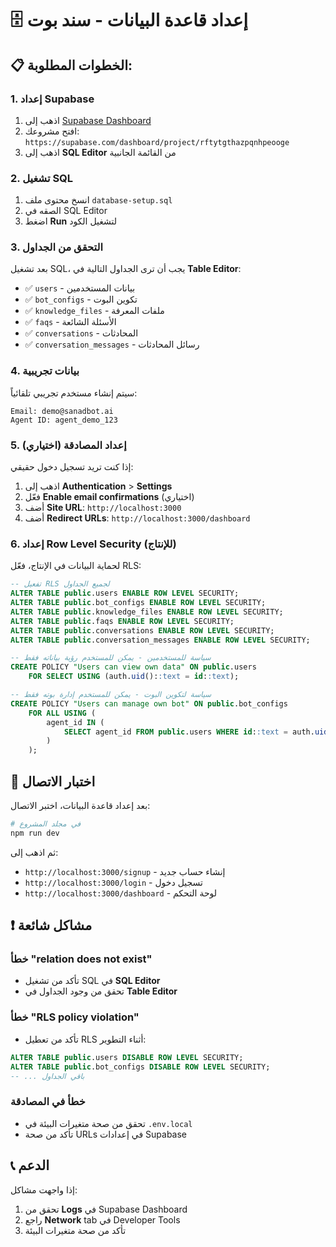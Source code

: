 # 🗄️ إعداد قاعدة البيانات - سند بوت

## 📋 الخطوات المطلوبة:

### 1. إعداد Supabase
1. اذهب إلى [Supabase Dashboard](https://supabase.com/dashboard)
2. افتح مشروعك: `https://supabase.com/dashboard/project/rftytgthazpqnhpeooge`
3. اذهب إلى **SQL Editor** من القائمة الجانبية

### 2. تشغيل SQL
1. انسخ محتوى ملف `database-setup.sql`
2. الصقه في SQL Editor
3. اضغط **Run** لتشغيل الكود

### 3. التحقق من الجداول
بعد تشغيل SQL، يجب أن ترى الجداول التالية في **Table Editor**:

- ✅ `users` - بيانات المستخدمين
- ✅ `bot_configs` - تكوين البوت
- ✅ `knowledge_files` - ملفات المعرفة
- ✅ `faqs` - الأسئلة الشائعة
- ✅ `conversations` - المحادثات
- ✅ `conversation_messages` - رسائل المحادثات

### 4. بيانات تجريبية
سيتم إنشاء مستخدم تجريبي تلقائياً:

```
Email: demo@sanadbot.ai
Agent ID: agent_demo_123
```

### 5. إعداد المصادقة (اختياري)
إذا كنت تريد تسجيل دخول حقيقي:

1. اذهب إلى **Authentication** > **Settings**
2. فعّل **Enable email confirmations** (اختياري)
3. أضف **Site URL**: `http://localhost:3000`
4. أضف **Redirect URLs**: `http://localhost:3000/dashboard`

### 6. إعداد Row Level Security (للإنتاج)
لحماية البيانات في الإنتاج، فعّل RLS:

```sql
-- تفعيل RLS لجميع الجداول
ALTER TABLE public.users ENABLE ROW LEVEL SECURITY;
ALTER TABLE public.bot_configs ENABLE ROW LEVEL SECURITY;
ALTER TABLE public.knowledge_files ENABLE ROW LEVEL SECURITY;
ALTER TABLE public.faqs ENABLE ROW LEVEL SECURITY;
ALTER TABLE public.conversations ENABLE ROW LEVEL SECURITY;
ALTER TABLE public.conversation_messages ENABLE ROW LEVEL SECURITY;

-- سياسة للمستخدمين - يمكن للمستخدم رؤية بياناته فقط
CREATE POLICY "Users can view own data" ON public.users
    FOR SELECT USING (auth.uid()::text = id::text);

-- سياسة لتكوين البوت - يمكن للمستخدم إدارة بوته فقط
CREATE POLICY "Users can manage own bot" ON public.bot_configs
    FOR ALL USING (
        agent_id IN (
            SELECT agent_id FROM public.users WHERE id::text = auth.uid()::text
        )
    );
```

## 🧪 اختبار الاتصال

بعد إعداد قاعدة البيانات، اختبر الاتصال:

```bash
# في مجلد المشروع
npm run dev
```

ثم اذهب إلى:
- `http://localhost:3000/signup` - إنشاء حساب جديد
- `http://localhost:3000/login` - تسجيل دخول
- `http://localhost:3000/dashboard` - لوحة التحكم

## ❗ مشاكل شائعة

### خطأ "relation does not exist"
- تأكد من تشغيل SQL في **SQL Editor**
- تحقق من وجود الجداول في **Table Editor**

### خطأ "RLS policy violation"
- تأكد من تعطيل RLS أثناء التطوير:
```sql
ALTER TABLE public.users DISABLE ROW LEVEL SECURITY;
ALTER TABLE public.bot_configs DISABLE ROW LEVEL SECURITY;
-- ... باقي الجداول
```

### خطأ في المصادقة
- تحقق من صحة متغيرات البيئة في `.env.local`
- تأكد من صحة URLs في إعدادات Supabase

## 📞 الدعم

إذا واجهت مشاكل:
1. تحقق من **Logs** في Supabase Dashboard
2. راجع **Network** tab في Developer Tools
3. تأكد من صحة متغيرات البيئة
